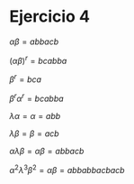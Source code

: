 # Ejercicio 4

$\alpha\beta= abbacb$

$(\alpha\beta)^r = bcabba$

$\beta^r = bca$

$\beta^r\alpha^r = bcabba$

$\lambda\alpha= \alpha= abb$

$\lambda\beta = \beta = acb$

$\alpha\lambda\beta = \alpha\beta = abbacb$

$\alpha^2\lambda^3\beta^2 = \alpha\beta = abbabbacbacb$